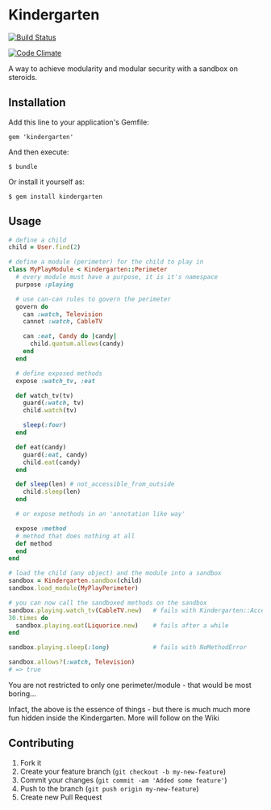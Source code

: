 # Kindergarten

[![Build Status](https://secure.travis-ci.org/coffeeaddict/kindergarten.png)](http://travis-ci.org/coffeeaddict/kindergarten)

[![Code Climate](https://codeclimate.com/badge.png)](https://codeclimate.com/github/coffeeaddict/kindergarten)

A way to achieve modularity and modular security with a sandbox on steroids.

## Installation

Add this line to your application's Gemfile:

    gem 'kindergarten'

And then execute:

    $ bundle

Or install it yourself as:

    $ gem install kindergarten

## Usage

```ruby
# define a child
child = User.find(2)

# define a module (perimeter) for the child to play in
class MyPlayModule < Kindergarten::Perimeter
  # every module must have a purpose, it is it's namespace
  purpose :playing

  # use can-can rules to govern the perimeter
  govern do
    can :watch, Television
    cannot :watch, CableTV

    can :eat, Candy do |candy|
      child.quotum.allows(candy)
    end
  end

  # define exposed methods
  expose :watch_tv, :eat

  def watch_tv(tv)
    guard(:watch, tv)
    child.watch(tv)

    sleep(:four)
  end

  def eat(candy)
    guard(:eat, candy)
    child.eat(candy)
  end

  def sleep(len) # not_accessible_from_outside
    child.sleep(len)
  end

  # or expose methods in an 'annotation like way'

  expose :method
  # method that does nothing at all
  def method
  end
end

# load the child (any object) and the module into a sandbox
sandbox = Kindergarten.sandbox(child)
sandbox.load_module(MyPlayPerimeter)

# you can now call the sandboxed methods on the sandbox
sandbox.playing.watch_tv(CableTV.new)   # fails with Kindergarten::AccessDenied
30.times do
  sandbox.playing.eat(Liquorice.new)    # fails after a while
end

sandbox.playing.sleep(:long)            # fails with NoMethodError

sandbox.allows?(:watch, Television)
# => true
```

You are not restricted to only one perimeter/module - that would be most
boring...

Infact, the above is the essence of things - but there is much much more fun
hidden inside the Kindergarten. More will follow on the Wiki

## Contributing

1. Fork it
2. Create your feature branch (`git checkout -b my-new-feature`)
3. Commit your changes (`git commit -am 'Added some feature'`)
4. Push to the branch (`git push origin my-new-feature`)
5. Create new Pull Request

